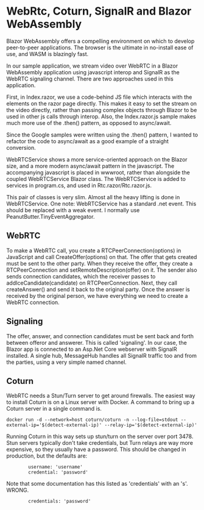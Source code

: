 # WebRtc, Coturn, SignalR and Blazor WebAssembly
Blazor WebAssembly offers a compelling environment on which to develop peer-to-peer applications. The browser is the ultimate in no-install ease of use, and WASM is blazingly fast.

In our sample application, we stream video over WebRTC in a Blazor WebAssembly application using javascript interop and SignalR as the WebRTC signaling channel. There are two approaches used in this application.

First, in Index.razor, we use a code-behind JS file which interacts with the elements on the razor page directly. This makes it easy to set the stream on the video directly, rather than passing complex objects through Blazor to be used in other js calls through interop. Also, the Index.razor.js sample makes much more use of the .then() pattern, as opposed to async/await.

Since the Google samples were written using the .then() pattern, I wanted to refactor the code to async/await as a good example of a straight conversion. 

WebRTCService shows a more service-oriented approach on the Blazor size, and a more modern async/await pattern in the javascript. The accompanying javascript is placed in wwwroot, rather than alongside the coupled WebRTCService Blazor class. The WebRTCService is added to services in program.cs, and used in Rtc.razor/Rtc.razor.js.

This pair of classes is very slim. Almost all the heavy lifting is done in WebRTCService.
One note: WebRTCService has a standard .net event. This should be replaced with a weak event. I normally use PeanutButter.TinyEventAggregator.

## WebRTC
To make a WebRTC call, you create a RTCPeerConnection(options) in JavaScript and call CreateOffer(options) on that. The offer that gets created must be sent to the other party. When they receive the offer, they create a RTCPeerConnection and setRemoteDescription(offer) on it. The sender also sends connection candidates, which the receiver passes to addIceCandidate(candidate) on RTCPeerConnection. Next, they call createAnswer() and send it back to the original party. Once the answer is received by the original person, we have everything we need to create a WebRTC connection.

## Signaling
The offer, answer, and connection candidates must be sent back and forth between offeror and answerer. This is called 'signaling'. In our case, the Blazor app is connected to an Asp.Net Core webserver with SignalR installed. A single hub, MessageHub handles all SignalR traffic too and from the parties, using a very simple named channel.

## Coturn
WebRTC needs a Stun/Turn server to get around firewalls. 
The easiest way to install Coturn is on a Linux server with Docker. A command to bring up a Coturn server in a single command is. 

`docker run -d --network=host coturn/coturn -n --log-file=stdout --external-ip='$(detect-external-ip)' --relay-ip='$(detect-external-ip)'`

Running Coturn in this way sets up stun/turn on the server over port 3478. Stun servers typically don't take credentials, but Turn relays are way more expensive, so they usually have a password. This should be changed in production, but the defaults are:

            username: 'username'
            credential: 'password'

Note that some documentation has this listed as 'credentials' with an 's'. WRONG.

            credentials: 'password'
 
